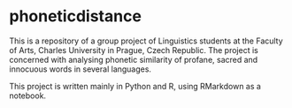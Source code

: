 # phoneticdistance
This is a repository of a group project of Linguistics students at the Faculty of Arts, Charles University in Prague, Czech Republic. 
The project is concerned with analysing phonetic similarity of profane, sacred and innocuous words in several languages.

This project is written mainly in Python and R, using RMarkdown as a notebook.
